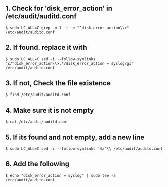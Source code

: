 
## 1. Check for 'disk_error_action' in /etc/audit/auditd.conf
    $ sudo LC_ALL=C grep -m 1 -i -e "^disk_error_action\\>" /etc/audit/auditd.conf

## 2. If found. replace it with 
    $ sudo LC_ALL=C sed -i --follow-symlinks "s/^disk_error_action\\>.*/disk_error_action = syslog/gi" /etc/audit/auditd.conf

## 3. If not, Check the file existence
    $ find /etc/audit/auditd.conf

## 4. Make sure it is not empty
    $ cat /etc/audit/auditd.conf

## 5. If its found and not empty, add a new line
    $ sudo LC_ALL=C sed -i --follow-symlinks '$a'\\ /etc/audit/auditd.conf

## 6. Add the following
    $ echo "disk_error_action = syslog" | sudo tee -a /etc/audit/auditd.conf

